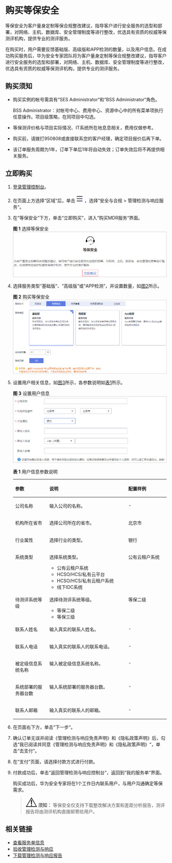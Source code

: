 # 购买等保安全<a name="mdr_01_0013"></a>

等保安全为客户量身定制等保合规整改建议，指导客户进行安全服务的选型和部署，对网络、主机、数据库、安全管理制度等进行整改，优选具有资质的权威等保测评机构，提供专业的测评服务。

在购买时，用户需要反馈基础版、高级版和APP检测的数量，以及用户信息。在成功购买服务后，华为安全专家团队将为客户量身定制等保合规整改建议，指导客户进行安全服务的选型和部署，对网络、主机、数据库、安全管理制度等进行整改，优选具有资质的权威等保测评机构，提供专业的测评服务。

## 购买须知<a name="zh-cn_topic_0115570354_section1741118183317"></a>

-   购买实例的帐号需具有“SES Administrator“和“BSS Administrator“角色。

    BSS Administrator：对帐号中心、费用中心、资源中心中的所有菜单项执行任意操作。项目级策略，在同项目中勾选。

-   等保测评价格与项目实际情况、IT系统所在地息息相关，费用仅做参考。
-   购买前，请拨打950808或直接联系您的客户经理，确定项目报价后再下单。
-   该订单服务周期为1年，订单下单后1年将自动失效；订单失效后将不再提供相关服务。

## 立即购买<a name="zh-cn_topic_0115570354_section1933417191455"></a>

1.  [登录管理控制台](https://console.huaweicloud.com/?locale=zh-cn)。
2.  在页面上方选择“区域“后，单击![](figures/icon-服务列表小图标.png)，选择“安全与合规  \>  管理检测与响应服务“。
3.  在“等保安全“下方，单击“立即购买“，进入“购买MDR服务“界面。

    **图 1**  选择等保安全<a name="zh-cn_topic_0115570354_fig5504243315241"></a>  
    ![](figures/选择等保安全.png "选择等保安全")

4.  选择服务类型“基础版“、“高级版“或“APP检测“，并设置数量，如[图2](#zh-cn_topic_0115570354_fig462214533513)所示。

    **图 2**  购买等保安全<a name="zh-cn_topic_0115570354_fig462214533513"></a>  
    ![](figures/购买等保安全.png "购买等保安全")

5.  设置用户相关信息，如[图3](#zh-cn_topic_0115570354_fig1749620362443)所示，各参数说明如[表1](#table1915312284575)所示。

    **图 3**  设置用户信息<a name="zh-cn_topic_0115570354_fig1749620362443"></a>  
    ![](figures/设置用户信息-0.png "设置用户信息-0")

    **表 1**  用户信息参数说明

    <a name="table1915312284575"></a>
    <table><thead align="left"><tr id="row12160142855710"><th class="cellrowborder" valign="top" width="22.21%" id="mcps1.2.4.1.1"><p id="p5160128115714"><a name="p5160128115714"></a><a name="p5160128115714"></a>参数</p>
    </th>
    <th class="cellrowborder" valign="top" width="51.370000000000005%" id="mcps1.2.4.1.2"><p id="p11160928145717"><a name="p11160928145717"></a><a name="p11160928145717"></a>说明</p>
    </th>
    <th class="cellrowborder" valign="top" width="26.419999999999998%" id="mcps1.2.4.1.3"><p id="p11611428135717"><a name="p11611428135717"></a><a name="p11611428135717"></a>配置样例</p>
    </th>
    </tr>
    </thead>
    <tbody><tr id="row87301857151416"><td class="cellrowborder" valign="top" width="22.21%" headers="mcps1.2.4.1.1 "><p id="p473145720149"><a name="p473145720149"></a><a name="p473145720149"></a>公司名称</p>
    </td>
    <td class="cellrowborder" valign="top" width="51.370000000000005%" headers="mcps1.2.4.1.2 "><p id="p18731115718148"><a name="p18731115718148"></a><a name="p18731115718148"></a>输入公司的名称。</p>
    </td>
    <td class="cellrowborder" valign="top" width="26.419999999999998%" headers="mcps1.2.4.1.3 "><p id="p19731185761410"><a name="p19731185761410"></a><a name="p19731185761410"></a>-</p>
    </td>
    </tr>
    <tr id="row153818311151"><td class="cellrowborder" valign="top" width="22.21%" headers="mcps1.2.4.1.1 "><p id="p143813318155"><a name="p143813318155"></a><a name="p143813318155"></a>机构所在省市</p>
    </td>
    <td class="cellrowborder" valign="top" width="51.370000000000005%" headers="mcps1.2.4.1.2 "><p id="p5381143161512"><a name="p5381143161512"></a><a name="p5381143161512"></a>选择公司所在的省市。</p>
    </td>
    <td class="cellrowborder" valign="top" width="26.419999999999998%" headers="mcps1.2.4.1.3 "><p id="p73811731171511"><a name="p73811731171511"></a><a name="p73811731171511"></a>北京市</p>
    </td>
    </tr>
    <tr id="row66311448171517"><td class="cellrowborder" valign="top" width="22.21%" headers="mcps1.2.4.1.1 "><p id="p1463184816156"><a name="p1463184816156"></a><a name="p1463184816156"></a>行业属性</p>
    </td>
    <td class="cellrowborder" valign="top" width="51.370000000000005%" headers="mcps1.2.4.1.2 "><p id="p163112488152"><a name="p163112488152"></a><a name="p163112488152"></a>选择行业的类型。</p>
    </td>
    <td class="cellrowborder" valign="top" width="26.419999999999998%" headers="mcps1.2.4.1.3 "><p id="p19631164819157"><a name="p19631164819157"></a><a name="p19631164819157"></a>银行</p>
    </td>
    </tr>
    <tr id="row14750144019555"><td class="cellrowborder" valign="top" width="22.21%" headers="mcps1.2.4.1.1 "><p id="p197512405557"><a name="p197512405557"></a><a name="p197512405557"></a>系统类型</p>
    </td>
    <td class="cellrowborder" valign="top" width="51.370000000000005%" headers="mcps1.2.4.1.2 "><p id="p8751740185511"><a name="p8751740185511"></a><a name="p8751740185511"></a>选择系统类型。</p>
    <a name="ul12951172845610"></a><a name="ul12951172845610"></a><ul id="ul12951172845610"><li>公有云租户系统</li><li>HCSO/HCS/私有云平台</li><li>HCSO/HCS/私有云租户系统</li><li>线下IDC系统</li></ul>
    </td>
    <td class="cellrowborder" valign="top" width="26.419999999999998%" headers="mcps1.2.4.1.3 "><p id="p147511840165514"><a name="p147511840165514"></a><a name="p147511840165514"></a>公有云租户系统</p>
    </td>
    </tr>
    <tr id="row948311205718"><td class="cellrowborder" valign="top" width="22.21%" headers="mcps1.2.4.1.1 "><p id="p184831112135717"><a name="p184831112135717"></a><a name="p184831112135717"></a>待测评系统等级</p>
    </td>
    <td class="cellrowborder" valign="top" width="51.370000000000005%" headers="mcps1.2.4.1.2 "><p id="p3812152511013"><a name="p3812152511013"></a><a name="p3812152511013"></a>选择待测评系统等级。</p>
    <a name="ul678684013576"></a><a name="ul678684013576"></a><ul id="ul678684013576"><li>等保二级</li><li>等保三级</li></ul>
    </td>
    <td class="cellrowborder" valign="top" width="26.419999999999998%" headers="mcps1.2.4.1.3 "><p id="p04831112155712"><a name="p04831112155712"></a><a name="p04831112155712"></a>等保二级</p>
    </td>
    </tr>
    <tr id="row18439204191613"><td class="cellrowborder" valign="top" width="22.21%" headers="mcps1.2.4.1.1 "><p id="p243994141616"><a name="p243994141616"></a><a name="p243994141616"></a>联系人姓名</p>
    </td>
    <td class="cellrowborder" valign="top" width="51.370000000000005%" headers="mcps1.2.4.1.2 "><p id="p0439124171616"><a name="p0439124171616"></a><a name="p0439124171616"></a>输入真实的联系人姓名。</p>
    </td>
    <td class="cellrowborder" valign="top" width="26.419999999999998%" headers="mcps1.2.4.1.3 "><p id="p164391146169"><a name="p164391146169"></a><a name="p164391146169"></a>-</p>
    </td>
    </tr>
    <tr id="row155961137122513"><td class="cellrowborder" valign="top" width="22.21%" headers="mcps1.2.4.1.1 "><p id="p15961737182518"><a name="p15961737182518"></a><a name="p15961737182518"></a>联系人电话</p>
    </td>
    <td class="cellrowborder" valign="top" width="51.370000000000005%" headers="mcps1.2.4.1.2 "><p id="p175961837162518"><a name="p175961837162518"></a><a name="p175961837162518"></a>输入真实的联系人的联系电话。</p>
    </td>
    <td class="cellrowborder" valign="top" width="26.419999999999998%" headers="mcps1.2.4.1.3 "><p id="p1559617375257"><a name="p1559617375257"></a><a name="p1559617375257"></a>-</p>
    </td>
    </tr>
    <tr id="row6115759195717"><td class="cellrowborder" valign="top" width="22.21%" headers="mcps1.2.4.1.1 "><p id="p8115759105720"><a name="p8115759105720"></a><a name="p8115759105720"></a>被定级信息系统名称</p>
    </td>
    <td class="cellrowborder" valign="top" width="51.370000000000005%" headers="mcps1.2.4.1.2 "><p id="p16115155975712"><a name="p16115155975712"></a><a name="p16115155975712"></a>输入被定级信息系统名称。</p>
    </td>
    <td class="cellrowborder" valign="top" width="26.419999999999998%" headers="mcps1.2.4.1.3 "><p id="p1311565915578"><a name="p1311565915578"></a><a name="p1311565915578"></a>-</p>
    </td>
    </tr>
    <tr id="row151696219589"><td class="cellrowborder" valign="top" width="22.21%" headers="mcps1.2.4.1.1 "><p id="p191691215587"><a name="p191691215587"></a><a name="p191691215587"></a>系统部署的服务器台数</p>
    </td>
    <td class="cellrowborder" valign="top" width="51.370000000000005%" headers="mcps1.2.4.1.2 "><p id="p4169182135810"><a name="p4169182135810"></a><a name="p4169182135810"></a>输入系统部署的服务器台数。</p>
    </td>
    <td class="cellrowborder" valign="top" width="26.419999999999998%" headers="mcps1.2.4.1.3 "><p id="p17169623584"><a name="p17169623584"></a><a name="p17169623584"></a>-</p>
    </td>
    </tr>
    <tr id="row17882145117427"><td class="cellrowborder" valign="top" width="22.21%" headers="mcps1.2.4.1.1 "><p id="p1288315517420"><a name="p1288315517420"></a><a name="p1288315517420"></a>联系人邮箱</p>
    </td>
    <td class="cellrowborder" valign="top" width="51.370000000000005%" headers="mcps1.2.4.1.2 "><p id="p78832516424"><a name="p78832516424"></a><a name="p78832516424"></a>输入真实的联系人的邮箱。</p>
    </td>
    <td class="cellrowborder" valign="top" width="26.419999999999998%" headers="mcps1.2.4.1.3 "><p id="p288395174211"><a name="p288395174211"></a><a name="p288395174211"></a>-</p>
    </td>
    </tr>
    </tbody>
    </table>

6.  在页面右下方，单击“下一步“。
7.  确认订单无误并阅读《管理检测与响应免责声明》和《隐私政策声明》后，勾选“我已阅读并同意《管理检测与响应免责声明》和《隐私政策声明》“，单击“去支付“。
8.  在“支付“页面，请选择付款方式进行付款。
9.  付款成功后，单击“返回管理检测与响应控制台“，返回到“我的服务单“界面。

    购买成功后，华为安全专家将在1个工作日内联系用户，与用户沟通确定等保需求。

    >![](public_sys-resources/icon-notice.gif) **须知：** 
    >等保安全仅支持下载整改解决方案和差距分析报告，测评报告将由测评机构直接邮寄给用户。


## 相关链接<a name="section623617517565"></a>

-   [查看服务单信息](查看服务单信息.md)
-   [验收管理检测与响应](验收管理检测与响应.md)
-   [下载管理检测与响应报告](下载管理检测与响应报告.md)

